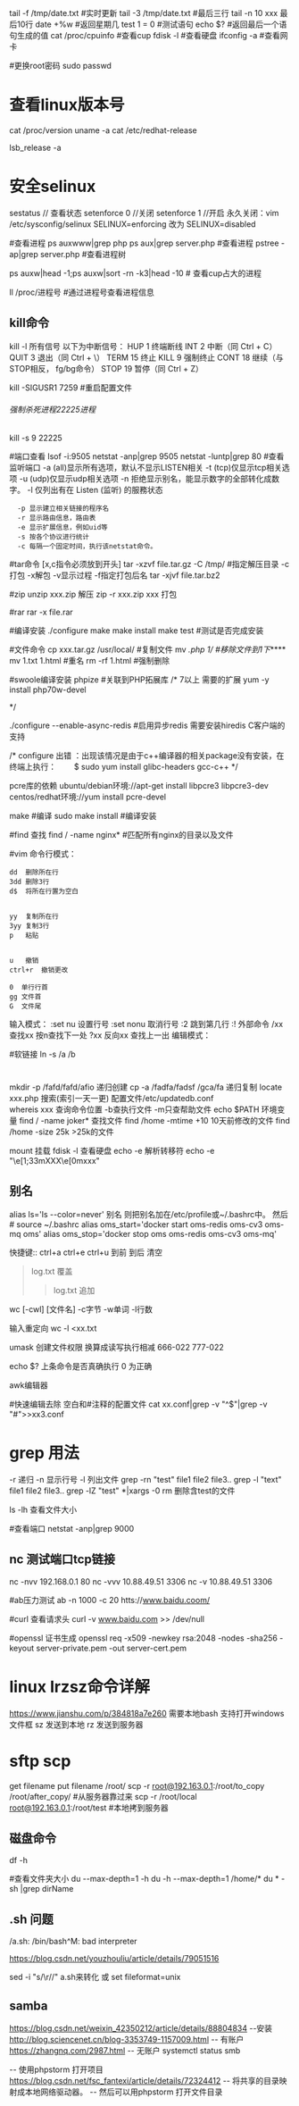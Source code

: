 ﻿tail -f /tmp/date.txt  #实时更新
tail -3 /tmp/date.txt  #最后三行
tail -n 10 xxx          最后10行
date +%w               #返回星期几
test 1 = 0             #测试语句
echo $?                #返回最后一个语句生成的值
cat /proc/cpuinfo      #查看cup
fdisk  -l              #查看硬盘
ifconfig -a            #查看网卡

#更换root密码
sudo passwd

# 查看linux版本号
cat /proc/version
uname -a
cat /etc/redhat-release

lsb_release -a


# 安全selinux

sestatus // 查看状态
setenforce 0 //关闭
setenforce 1 //开启
永久关闭：vim /etc/sysconfig/selinux
SELINUX=enforcing 改为 SELINUX=disabled

#查看进程
ps auxwww|grep php
ps aux|grep server.php        #查看进程
pstree -ap|grep server.php    #查看进程树

ps auxw|head -1;ps auxw|sort -rn -k3|head -10  # 查看cup占大的进程

ll /proc/进程号               #通过进程号查看进程信息       

## kill命令
kill -l    所有信号
以下为中断信号：
    HUP     1    终端断线
    INT     2    中断（同 Ctrl + C）
    QUIT    3    退出（同 Ctrl + \）
    TERM   15    终止
    KILL    9    强制终止
    CONT   18    继续（与STOP相反， fg/bg命令）
    STOP   19    暂停（同 Ctrl + Z）

kill -SIGUSR1 7259  #重启配置文件

###### 强制杀死进程22225进程
kill -s 9  22225

#端口查看
lsof -i:9505
netstat -anp|grep 9505
netstat -luntp|grep 80   #查看监听端口
      -a (all)显示所有选项，默认不显示LISTEN相关
      -t (tcp)仅显示tcp相关选项
      -u (udp)仅显示udp相关选项
      -n 拒绝显示别名，能显示数字的全部转化成数字。
      -l 仅列出有在 Listen (监听) 的服務状态

      -p 显示建立相关链接的程序名
      -r 显示路由信息，路由表
      -e 显示扩展信息，例如uid等
      -s 按各个协议进行统计
      -c 每隔一个固定时间，执行该netstat命令。

#tar命令 [x,c指令必须放到开头]
tar -xzvf file.tar.gz              -C  /tmp/ #指定解压目录      -c打包 -x解包 -v显示过程 -f指定打包后名
tar -xjvf file.tar.bz2

#zip
unzip xxx.zip 解压
zip -r xxx.zip xxx  打包

#rar
rar -x file.rar 

#编译安装
./configure
make
make install
make test       #测试是否完成安装

#文件命令
cp  xxx.tar.gz  /usr/local/    #复制文件
mv  *.php  1/                  #移除文件到1下*****
mv  1.txt  1.html              #重名
rm  -rf   1.html               #强制删除

#swoole编译安装
phpize                                #关联到PHP拓展库
/*
 7以上 需要的扩展
yum -y install php70w-devel



*/

./configure   --enable-async-redis    #启用异步redis  需要安装hiredis  C客户端的支持

/*
configure 出错
：出现该情况是由于c++编译器的相关package没有安装，在终端上执行：
　　$ sudo yum install glibc-headers gcc-c++
*/


pcre库的依赖
    ubuntu/debian环境://apt-get install libpcre3 libpcre3-dev
    centos/redhat环境://yum install pcre-devel
    
make                                  #编译
sudo make install                     #编译安装

#find 查找
find / -name nginx*                   #匹配所有nginx的目录以及文件

#vim
命令行模式：
   
    dd  删除所在行
    3dd 删除3行
    d$  将所在行置为空白
     
    
    yy  复制所在行
    3yy 复制3行
    p   粘贴
    
    
    u   撤销
    ctrl+r	撤销更改
    
    0  单行行首
    gg 文件首
    G  文件尾
    
    
输入模式：
    :set nu   设置行号
    :set nonu 取消行号
    :2        跳到第几行
    :!        外部命令
    /xx       查找xx  按n查找下一处
    ?xx       反向xx  查找上一出
编辑模式：
  
  
 #软链接
 ln -s /a  /b
 

#
mkdir -p /fafd/fafd/afio     递归创建
cp -a /fadfa/fadsf  /gca/fa  递归复制
locate xxx.php               搜索(索引一天一更)  配置文件/etc/updatedb.conf  
whereis xxx					 查询命令位置   -b查执行文件 -m只查帮助文件
echo $PATH					 环境变量
find / -name joker*          查找文件
find /home -mtime +10        10天前修改的文件
find /home -size 25k         >25k的文件

mount	  挂载
fdisk  -l 查看硬盘
echo -e   解析转移符    echo -e "\e[1;33mXXX\e[0mxxx"

## 别名
alias ls='ls --color=never' 别名
则把别名加在/etc/profile或~/.bashrc中。  然后# source ~/.bashrc
alias oms_start='docker start oms-redis oms-cv3 oms-mq oms'
alias oms_stop='docker stop oms oms-redis oms-cv3 oms-mq'

快捷键::
ctrl+a  ctrl+e  ctrl+u 到前 到后 清空

>log.txt 覆盖
>>log.txt 追加

wc [-cwl] [文件名]   -c字节 -w单词 -l行数

输入重定向
wc -l <xx.txt

umask  创建文件权限 换算成读写执行相减 666-022  777-022

echo $? 上条命令是否真确执行 0 为正确

awk编辑器

#快速编辑去除 空白和#注释的配置文件
cat xx.conf|grep -v "^$"|grep -v "#">>xx3.conf

# grep 用法 
-r 递归 -n 显示行号 -l 列出文件
grep -rn "test"  file1 file2 file3..
grep -l "text" file1 file2 file3..
grep -lZ "test" *|xargs -0 rm 删除含test的文件


ls -lh 查看文件大小

#查看端口
netstat -anp|grep 9000

## nc 测试端口tcp链接
nc -nvv 192.168.0.1 80 
nc -vvv 10.88.49.51 3306
nc -v 10.88.49.51 3306

#ab压力测试
ab -n 1000 -c 20 htts://www.baidu.coom/

#curl 查看请求头
curl -v www.baidu.com >> /dev/null

#openssl 证书生成
openssl req -x509 -newkey rsa:2048 -nodes -sha256 -keyout server-private.pem -out server-cert.pem

# linux lrzsz命令详解

https://www.jianshu.com/p/384818a7e260 需要本地bash 支持打开windows文件框
sz 发送到本地
rz 发送到服务器 

# sftp scp 
get filename
put filename  /root/
scp -r root@192.163.0.1:/root/to_copy /root/after_copy/  #从服务器靠过来
scp -r /root/local  root@192.163.0.1:/root/test          #本地拷到服务器


## 磁盘命令
df -h

#查看文件夹大小
du --max-depth=1 -h
du -h --max-depth=1 /home/*
du * -sh |grep dirName


## .sh 问题
/a.sh: /bin/bash^M: bad interpreter

https://blog.csdn.net/youzhouliu/article/details/79051516

sed -i "s/\r//" a.sh来转化 或 set fileformat=unix


## samba

https://blog.csdn.net/weixin_42350212/article/details/88804834 --安装
http://blog.sciencenet.cn/blog-3353749-1157009.html -- 有账户
https://zhangnq.com/2987.html -- 无账户 
systemctl status smb

-- 使用phpstorm 打开项目
https://blog.csdn.net/fsc_fantexi/article/details/72324412 -- 将共享的目录映射成本地网络驱动器。 -- 然后可以用phpstorm 打开文件目录

